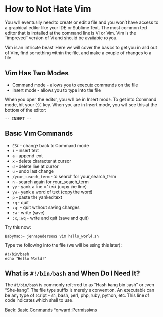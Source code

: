 # How to Not Hate Vim

You will eventually need to create or edit a file and you won’t have access to a graphical editor like your IDE or Sublime Text. The most common text editor that is installed at the command line is Vi or Vim. Vim is the “improved” version of Vi and should be available to you.

Vim is an intricate beast. Here we will cover the basics to get you in and out of Vim, find something within the file, and make a couple of changes to a file.

## Vim Has Two Modes
- Command mode - allows you to execute commands on the file
- Insert mode - allows you to type into the file

When you open the editor, you will be in Insert mode. To get into Command mode, hit your `ESC` key. When you are in Insert mode, you will see this at the bottom of the editor:

```
-- INSERT --
```

## Basic Vim Commands
- `ESC` - change back to Command mode
- `i` - insert text
- `a` - append text
- `x` - delete character at cursor
- `d` - delete line at cursor
- `u` - undo last change
- `/your_search_term` - to search for your_search_term
- `n` - search again for your_search_term
- `yy` - yank a line of text (copy the line)
- `yw` - yank a word of text (copy the word)
- `p` - paste the yanked text
- `:q` - quit
- `:q!` - quit without saving changes
- `:w` - write (save)
- `:x`, `:wq` - write and quit (save and quit)

Try this now:

```
BabyMac:~ jennapederson$ vim hello_world.sh
```

Type the following into the file (we will be using this later):
```
#!/bin/bash
echo "Hello World!"
```

## What is `#!/bin/bash` and When Do I Need It?

The `#!/bin/bash` is commonly referred to as “Hash bang bin bash” or even “She-bang”. The file type suffix is merely a convention. An executable can be any type of script - sh, bash, perl, php, ruby, python, etc. This line of code indicates which shell to use.

Back: [Basic Commands](04_basic_commands.md)
Forward: [Permissions](06_permissions.md)

